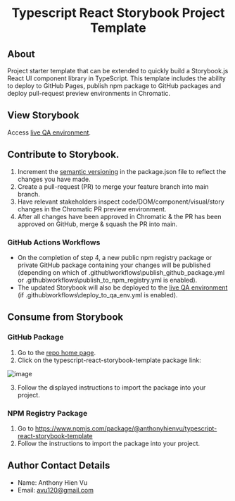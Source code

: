 <h1 align="center">
  Typescript React Storybook Project Template
</h1>

## About

Project starter template that can be extended to quickly build a Storybook.js React UI component library in TypeScript. This template includes the ability to deploy to GitHub Pages, publish npm package to GitHub packages and deploy pull-request preview environments in Chromatic.

## View Storybook

Access [live QA environment](https://avu120.github.io/typescript-react-storybook-template/?path=/story/example-introduction--page).

## Contribute to Storybook.

1. Increment the [semantic versioning](https://semver.org/) in the package.json file to reflect the changes you have made.
2. Create a pull-request (PR) to merge your feature branch into main branch.
3. Have relevant stakeholders inspect code/DOM/component/visual/story changes in the Chromatic PR preview environment.
4. After all changes have been approved in Chromatic & the PR has been approved on GitHub, merge & squash the PR into main.

### GitHub Actions Workflows

- On the completion of step 4, a new public npm registry package or private GitHub package containing your changes will be published (depending on which of .github\workflows\publish_github_package.yml or .github\workflows\publish_to_npm_registry.yml is enabled).
- The updated Storybook will also be deployed to the [live QA environment](https://avu120.github.io/typescript-react-storybook-template/?path=/story/example-introduction--page) (if .github\workflows\deploy_to_qa_env.yml is enabled).

## Consume from Storybook

### GitHub Package

1. Go to the [repo home page](https://github.com/AVu120/typescript-react-storybook-template).
2. Click on the typescript-react-storybook-template package link:

![image](https://user-images.githubusercontent.com/38395166/129418210-ad02b739-6570-4351-81f9-223795442bf8.png)

3. Follow the displayed instructions to import the package into your project.

### NPM Registry Package

1. Go to https://www.npmjs.com/package/@anthonyhienvu/typescript-react-storybook-template
2. Follow the instructions to import the package into your project.

## Author Contact Details

- Name: Anthony Hien Vu
- Email: avu120@gmail.com
